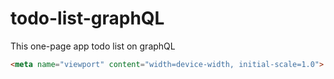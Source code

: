 # todo-list-graphQL
This one-page app todo list on graphQL
```html
<meta name="viewport" content="width=device-width, initial-scale=1.0">
```
